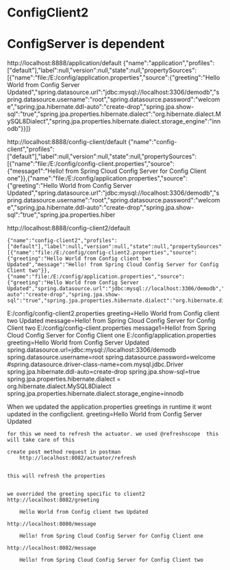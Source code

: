 # ConfigClient2
# ConfigServer is dependent
http://localhost:8888/application/default
	{"name":"application","profiles":["default"],"label":null,"version":null,"state":null,"propertySources":[{"name":"file:/E:/config/application.properties","source":{"greeting":"Hello World from Config Server Updated","spring.datasource.url":"jdbc:mysql://localhost:3306/demodb","spring.datasource.username":"root","spring.datasource.password":"welcome","spring.jpa.hibernate.ddl-auto":"create-drop","spring.jpa.show-sql":"true","spring.jpa.properties.hibernate.dialect":"org.hibernate.dialect.MySQL8Dialect","spring.jpa.properties.hibernate.dialect.storage_engine":"innodb"}}]}
	
http://localhost:8888/config-client/default
	{"name":"config-client","profiles":["default"],"label":null,"version":null,"state":null,"propertySources":[{"name":"file:/E:/config/config-client.properties","source":{"message1":"Hello! from Spring Cloud Config Server for Config Client one"}},{"name":"file:/E:/config/application.properties","source":{"greeting":"Hello World from Config Server Updated","spring.datasource.url":"jdbc:mysql://localhost:3306/demodb","spring.datasource.username":"root","spring.datasource.password":"welcome","spring.jpa.hibernate.ddl-auto":"create-drop","spring.jpa.show-sql":"true","spring.jpa.properties.hiber
	
http://localhost:8888/config-client2/default
	
	{"name":"config-client2","profiles":["default"],"label":null,"version":null,"state":null,"propertySources":[{"name":"file:/E:/config/config-client2.properties","source":{"greeting":"Hello World from Config client two Updated","message":"Hello! from Spring Cloud Config Server for Config Client two"}},{"name":"file:/E:/config/application.properties","source":{"greeting":"Hello World from Config Server Updated","spring.datasource.url":"jdbc:mysql://localhost:3306/demodb","spring.datasource.username":"root","spring.datasource.password":"welcome","spring.jpa.hibernate.ddl-auto":"create-drop","spring.jpa.show-sql":"true","spring.jpa.properties.hibernate.dialect":"org.hibernate.dialect.MySQL8Dialect","spring.jpa.properties.hibernate.dialect.storage_engine":"innodb"}}]}

	
E:/config/config-client2.properties
	greeting=Hello World from Config client two Updated
	message=Hello! from Spring Cloud Config Server for Config Client two
E:/config/config-client.properties
	message1=Hello! from Spring Cloud Config Server for Config Client one
E:/config/application.properties
	greeting=Hello World from Config Server Updated
	spring.datasource.url=jdbc:mysql://localhost:3306/demodb
	spring.datasource.username=root
	spring.datasource.password=welcome
	#spring.datasource.driver-class-name=com.mysql.jdbc.Driver
	spring.jpa.hibernate.ddl-auto=create-drop
	spring.jpa.show-sql=true
	spring.jpa.properties.hibernate.dialect = org.hibernate.dialect.MySQL8Dialect
	spring.jpa.properties.hibernate.dialect.storage_engine=innodb
	
	
	
When we updated the application.properties greetings in runtime it wont updated in the  configclient.
	greeting=Hello World from Config Server Updated
	
	for this we need to refresh the actuator. we used @refreshscope  this will take care of this
	
	create post method request in postman
		http://localhost:8082/actuator/refresh
		
	
	this will refresh the properties
	
	
	we overrided the greeting specific to client2	
	http://localhost:8082/greeting
	
		Hello World from Config client two Updated
	
	http://localhost:8080/message
		
		Hello! from Spring Cloud Config Server for Config Client one
		
	http://localhost:8082/message
		
		Hello! from Spring Cloud Config Server for Config Client two
